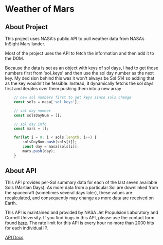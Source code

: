 # Weather of Mars

## About Project

This project uses NASA's public API to pull weather data
from NASA’s InSight Mars lander.

Most of the project uses the API to fetch the information and then add it to the DOM. 

Because the data is set as an object with keys of sol days, I had to get those numbers first from 'sol_keys' and then use the sol day number as the next key. My decision behind this was it won't always be Sol 514 so adding that as the key wouldn't be fessible. Instead, it dynamically fetchs the sol days first and iterates over them pushing them into a new array

```javascript
	// new sol numbers first to get keys since sols change
	const sols = nasa['sol_keys'];

	// sol day number
	const solsDayNum = [];

	// sol day info
	const mars = [];

	for(let i = 0; i < sols.length; i++) {
		solsDayNum.push(sols[i]);
		const day = nasa[sols[i]];
		mars.push(day);
	}
```

## About API

This API provides per-Sol summary data for each of the last seven available Sols (Martian Days). As more data from a particular Sol are downlinked from the spacecraft (sometimes several days later), these values are recalculated, and consequently may change as more data are received on Earth.

This API is maintained and provided by NASA Jet Propulsion Laboratory and Cornell University. If you find bugs in this API, please use the contact form found [here](https://mars.nasa.gov/feedback/). The rate limit for this API is every hour no more than 2000 hits for each individual IP.

[API Docs](https://api.nasa.gov/assets/insight/InSight%20Weather%20API%20Documentation.pdf)
